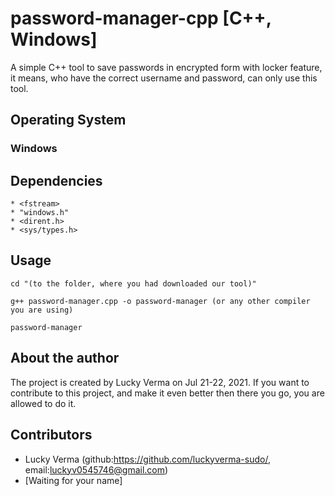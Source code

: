 # password-manager-cpp [C++, Windows]
A simple C++ tool to save passwords in encrypted form with locker feature, it means, who have the correct username and password, can only use this tool.

## Operating System
<h3>Windows</h3>

## Dependencies
```
* <fstream>
* "windows.h"
* <dirent.h>
* <sys/types.h>
```

## Usage
```
cd "(to the folder, where you had downloaded our tool)"

g++ password-manager.cpp -o password-manager (or any other compiler you are using)

password-manager
```

## About the author
The project is created by Lucky Verma on Jul 21-22, 2021. If you want to contribute to this project, and make it even better then there you go, you are allowed to do it.

## Contributors

* Lucky Verma (github:https://github.com/luckyverma-sudo/, email:luckyv0545746@gmail.com)
* [Waiting for your name]

